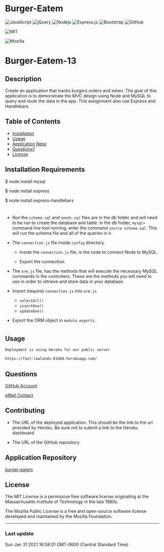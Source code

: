 # Burger-Eatem
<p>
<img alt="JavaScript" src="https://img.shields.io/badge/javascript%20-%23323330.svg?&style=for-the-badge&logo=javascript&logoColor=%23F7DF1E"/>
<img alt="jQuery" src="https://img.shields.io/badge/jquery%20-%230769AD.svg?&style=for-the-badge&logo=jquery&logoColor=white"/>
 <img alt="Nodejs" src="https://img.shields.io/badge/-Nodejs-43853d?style=flat-square&logo=Node.js&logoColor=white" />
 <img alt="Express.js" src="https://img.shields.io/badge/express.js%20-%23404d59.svg?&style=for-the-badge"/>
 <img alt="Bootstrap" src="https://img.shields.io/badge/bootstrap%20-%23563D7C.svg?&style=for-the-badge&logo=bootstrap&logoColor=white"/>
 <img alt="GitHub" src="https://img.shields.io/badge/github%20-%23121011.svg?&style=for-the-badge&logo=github&logoColor=white"/>
 </p>

 

![MIT](https://img.shields.io/badge/License-MIT-yellow.svg)

![Mozilla](https://img.shields.io/badge/License-MPL%202.0-brightgreen.svg)


# Burger-Eatem-13


## Description

Create an application that tracks burgers orders and eaten.  The goal of this application is to demonstrate the MVC design using Node and MySQL to query and route the data in the app.  This assignment also use Express and Handlebars.

 



## Table of Contents

- [Installation](#installation-requirements)
- [Usage](#usage)
- [Application Repo](#application-repository)
- [Questions?](#questions)
- [License](#license)


## Installation Requirements

$ node install mysql

$ node install express

$ node install express-handlebars

#

* Run the `schema.sql` and `seeds.sql` files are in the db folder and will need to be run to create the database and table.   In the db folder, `mysql>` command line tool running, enter the command `source schema.sql`. This will run the schema file and all of the queries in it.

 * The `connection.js` file inside `config` directory.

   * Inside the `connection.js` file, is the code to connect Node to MySQL.

   * Export the connection.

* The `orm.js` file, has the methods that will execute the necessary MySQL commands in the controllers. These are the methods you will need to use in order to retrieve and store data in your database.

 * Import (require) `connection.js` into `orm.js`

     * `selectAll()`
     * `insertOne()`
     * `updateOne()`

 * Export the ORM object in `module.exports`.

#

## Usage
```md
Deployment is using Heroku for our public server

https://fast-lowlands-81468.herokuapp.com/

```



## Questions

[GitHub Account](https://github.com/bootcampdev)


<p><a href="mailto:kimberleyheuer@hotmail.com">eMail Contact</a></p>


## Contributing

* The URL of the deployed application. This should be the link to the url provided by Heroku. Be sure not to submit a link to the Heroku dashboard.

* The URL of the GitHub repository


## Application Repository

[burger-eatem](https://github.com/bootcampdev/burger-eatem/)

## License

The MIT License is a permissive free software license originating at the Massachusetts Institute of Technology in the late 1980s.

The Mozilla Public License is a free and open-source software license developed and maintained by the Mozilla Foundation.

---
### Last update

Sun Jan 31 2021 16:58:01 GMT-0600 (Central Standard Time)
